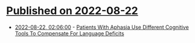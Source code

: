 # [Published on 2022-08-22](index.md)

* [2022-08-22, 02:06:00](https://soylentnews.org/article.pl?sid=22/08/21/0251226&from=rss) - [Patients With Aphasia Use Different Cognitive Tools To Compensate For Language Deficits](https://soylentnews.org/article.pl?sid=22/08/21/0251226&from=rss)
